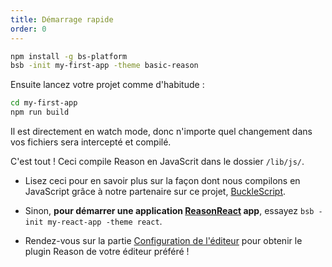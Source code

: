 ```yaml
---
title: Démarrage rapide
order: 0
---
```


```sh
npm install -g bs-platform
bsb -init my-first-app -theme basic-reason
```

Ensuite lancez votre projet comme d'habitude :

```sh
cd my-first-app
npm run build
```

Il est directement en watch mode, donc n'importe quel changement dans vos fichiers sera intercepté et compilé.

C'est tout ! Ceci compile Reason en JavaScrit dans le dossier `/lib/js/`.


- Lisez ceci pour en savoir plus sur la façon dont nous compilons en JavaScript grâce à notre partenaire sur ce projet, [BuckleScript](http://bucklescript.github.io/bucklescript/Manual.html).

- Sinon, **pour démarrer une application [ReasonReact](//reasonml.github.io/reason-react/gettingStarted.html) app**, essayez `bsb -init my-react-app -theme react`.

- Rendez-vous sur la partie [Configuration de l'éditeur](/guide/editor-tools/global-installation) pour obtenir le plugin Reason de votre éditeur préféré !
